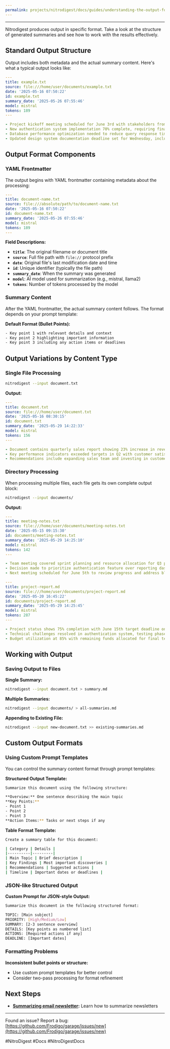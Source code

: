 ```yaml
---
permalink: projects/nitrodigest/docs/guides/understanding-the-output-format
---
```

---

Nitrodigest produces output in specific format. Take a look at the structure of generated summaries and see how to work with the results effectively.

## Standard Output Structure

Output includes both metadata and the actual summary content. Here's what a typical output looks like:

```yaml
---
title: example.txt
source: file:///home/user/documents/example.txt
date: '2025-05-16 07:50:22'
id: example.txt
summary_date: '2025-05-26 07:55:46'
model: mistral
tokens: 189
---

- Project kickoff meeting scheduled for June 3rd with stakeholders from engineering and design teams
- New authentication system implementation 70% complete, requiring final testing phase next week
- Database performance optimization needed to reduce query response time from 3 seconds to under 1 second
- Updated design system documentation deadline set for Wednesday, including new accessibility compliance features
```

## Output Format Components

### YAML Frontmatter

The output begins with YAML frontmatter containing metadata about the processing:

```yaml
---
title: document-name.txt
source: file:///absolute/path/to/document-name.txt
date: '2025-05-16 07:50:22'
id: document-name.txt
summary_date: '2025-05-26 07:55:46'
model: mistral
tokens: 189
---
```

**Field Descriptions:**

- **`title`**: The original filename or document title
- **`source`**: Full file path with `file://` protocol prefix
- **`date`**: Original file's last modification date and time
- **`id`**: Unique identifier (typically the file path)
- **`summary_date`**: When the summary was generated
- **`model`**: AI model used for summarization (e.g., mistral, llama2)
- **`tokens`**: Number of tokens processed by the model

### Summary Content

After the YAML frontmatter, the actual summary content follows. The format depends on your prompt template:

**Default Format (Bullet Points):**

```bash
- Key point 1 with relevant details and context
- Key point 2 highlighting important information
- Key point 3 including any action items or deadlines
```

## Output Variations by Content Type

### Single File Processing

```bash
nitrodigest --input document.txt
```

**Output:**

```yaml
---
title: document.txt
source: file:///home/user/document.txt
date: '2025-05-16 08:30:15'
id: document.txt
summary_date: '2025-05-29 14:22:33'
model: mistral
tokens: 156
---

- Document contains quarterly sales report showing 23% increase in revenue
- Key performance indicators exceeded targets in Q2 with customer satisfaction at 4.8/5
- Recommendations include expanding sales team and investing in customer support tools
```

### Directory Processing

When processing multiple files, each file gets its own complete output block:

```bash
nitrodigest --input documents/
```

**Output:**

```yaml
---
title: meeting-notes.txt
source: file:///home/user/documents/meeting-notes.txt
date: '2025-05-15 09:15:30'
id: documents/meeting-notes.txt
summary_date: '2025-05-29 14:25:10'
model: mistral
tokens: 142
---

- Team meeting covered sprint planning and resource allocation for Q3 projects
- Decision made to prioritize authentication feature over reporting dashboard
- Next meeting scheduled for June 5th to review progress and address blockers

---
title: project-report.md
source: file:///home/user/documents/project-report.md
date: '2025-05-20 16:45:22'
id: documents/project-report.md
summary_date: '2025-05-29 14:25:45'
model: mistral
tokens: 287
---

- Project status shows 75% completion with June 15th target deadline on track
- Technical challenges resolved in authentication system, testing phase begins next week
- Budget utilization at 85% with remaining funds allocated for final testing and deployment
```

## Working with Output

### Saving Output to Files

**Single Summary:**

```bash
nitrodigest --input document.txt > summary.md
```

**Multiple Summaries:**

```bash
nitrodigest --input documents/ > all-summaries.md
```

**Appending to Existing File:**

```bash
nitrodigest --input new-document.txt >> existing-summaries.md
```

## Custom Output Formats

### Using Custom Prompt Templates

You can control the summary content format through prompt templates:

**Structured Output Template:**

```bash
Summarize this document using the following structure:

**Overview:** One sentence describing the main topic
**Key Points:**
- Point 1
- Point 2
- Point 3
**Action Items:** Tasks or next steps if any
```

**Table Format Template:**

```bash
Create a summary table for this document:

| Category | Details |
|----------|---------|
| Main Topic | Brief description |
| Key Findings | Most important discoveries |
| Recommendations | Suggested actions |
| Timeline | Important dates or deadlines |
```

### JSON-like Structured Output

**Custom Prompt for JSON-style Output:**

```bash
Summarize this document in the following structured format:

TOPIC: [Main subject]
PRIORITY: [High/Medium/Low]
SUMMARY: [2-3 sentence overview]
DETAILS: [Key points as numbered list]
ACTIONS: [Required actions if any]
DEADLINE: [Important dates]
```

### Formatting Problems

**Inconsistent bullet points or structure:**

- Use custom prompt templates for better control
- Consider two-pass processing for format refinement

## Next Steps

- **[Summarizing email newsletter](../Use%20Cases/Summarizing%20Email%20Newsletters.md):** Learn how to summarize newsletters

---

Found an issue? Report a bug: [https://github.com/Frodigo/garage/issues/new](https://github.com/Frodigo/garage/issues/new)

#NitroDigest #Docs #NitroDigestDocs
